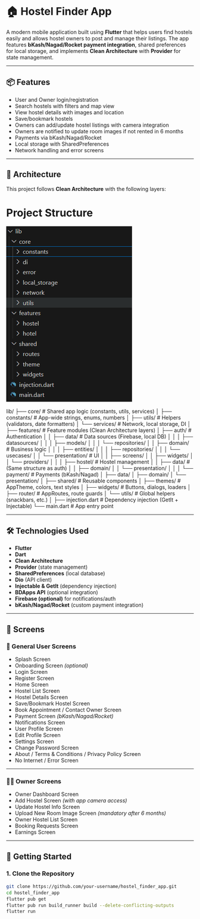 # 🏠 Hostel Finder App

A modern mobile application built using **Flutter** that helps users find hostels easily and allows hostel owners to post and manage their listings. The app features **bKash/Nagad/Rocket payment integration**, shared preferences for local storage, and implements **Clean Architecture** with **Provider** for state management.

---

## 📦 Features

- User and Owner login/registration
- Search hostels with filters and map view
- View hostel details with images and location
- Save/bookmark hostels
- Owners can add/update hostel listings with camera integration
- Owners are notified to update room images if not rented in 6 months
- Payments via bKash/Nagad/Rocket
- Local storage with SharedPreferences
- Network handling and error screens

---

## 🧱 Architecture

This project follows **Clean Architecture** with the following layers:

# Project Structure
![Folder Structure](imgs/folder%20struc.png)


lib/
├── core/ # Shared app logic (constants, utils, services)
│ ├── constants/ # App-wide strings, enums, numbers
│ ├── utils/ # Helpers (validators, date formatters)
│ └── services/ # Network, local storage, DI
│
├── features/ # Feature modules (Clean Architecture layers)
│ ├── auth/ # Authentication
│ │ ├── data/ # Data sources (Firebase, local DB)
│ │ │ ├── datasources/
│ │ │ ├── models/
│ │ │ └── repositories/
│ │ ├── domain/ # Business logic
│ │ │ ├── entities/
│ │ │ ├── repositories/
│ │ │ └── usecases/
│ │ └── presentation/ # UI
│ │ ├── screens/
│ │ ├── widgets/
│ │ └── providers/
│ │
│ ├── hostel/ # Hostel management
│ │ ├── data/ # (Same structure as auth)
│ │ ├── domain/
│ │ └── presentation/
│ │
│ └── payment/ # Payments (bKash/Nagad)
│ ├── data/
│ ├── domain/
│ └── presentation/
│
├── shared/ # Reusable components
│ ├── themes/ # AppTheme, colors, text styles
│ ├── widgets/ # Buttons, dialogs, loaders
│ ├── router/ # AppRoutes, route guards
│ └── utils/ # Global helpers (snackbars, etc.)
│
├── injection.dart # Dependency injection (GetIt + Injectable)
└── main.dart # App entry point


---

## 🛠 Technologies Used

- **Flutter**
- **Dart**
- **Clean Architecture**
- **Provider** (state management)
- **SharedPreferences** (local database)
- **Dio** (API client)
- **Injectable & GetIt** (dependency injection)
- **BDApps API** (optional integration)
- **Firebase (optional)** for notifications/auth
- **bKash/Nagad/Rocket** (custom payment integration)

---

## 📱 Screens

### 👤 General User Screens

- Splash Screen  
- Onboarding Screen *(optional)*  
- Login Screen  
- Register Screen  
- Home Screen  
- Hostel List Screen  
- Hostel Details Screen  
- Save/Bookmark Hostel Screen  
- Book Appointment / Contact Owner Screen  
- Payment Screen *(bKash/Nagad/Rocket)*  
- Notifications Screen  
- User Profile Screen  
- Edit Profile Screen  
- Settings Screen  
- Change Password Screen  
- About / Terms & Conditions / Privacy Policy Screen  
- No Internet / Error Screen  

---

### 🧑‍💼 Owner Screens

- Owner Dashboard Screen  
- Add Hostel Screen *(with app camera access)*  
- Update Hostel Info Screen  
- Upload New Room Image Screen *(mandatory after 6 months)*  
- Owner Hostel List Screen  
- Booking Requests Screen  
- Earnings Screen  

---

## 🚀 Getting Started

### 1. Clone the Repository

```bash
git clone https://github.com/your-username/hostel_finder_app.git
cd hostel_finder_app
flutter pub get
flutter pub run build_runner build --delete-conflicting-outputs
flutter run


